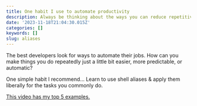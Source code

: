 ```yaml
---
title: One habit I use to automate productivity
description: Always be thinking about the ways you can reduce repetitive tasks
date: '2023-11-18T21:04:30.015Z'
categories: []
keywords: []
slug: aliases
---
```


The best developers look for ways to automate their jobs. How can you make things you do repeatedly just a little bit easier, more predictable, or automatic?

One simple habit I recommend... Learn to use shell aliases & apply them liberally for the tasks you commonly do.

[This video has my top 5 examples.](https://youtu.be/XJ7VoyNJEso)
